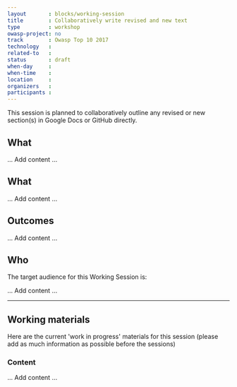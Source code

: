 ```yaml
---
layout       : blocks/working-session
title        : Collaboratively write revised and new text
type         : workshop
owasp-project: no
track        : Owasp Top 10 2017
technology   :
related-to   :
status       : draft
when-day     : 
when-time    : 
location     : 
organizers   : 
participants : 
---
```


This session is planned to collaboratively outline any revised or new section(s) in Google Docs or GitHub directly.

## What

... Add content ...

## What

... Add content ...

 ## Outcomes 

... Add content ...

## Who

The target audience for this Working Session is:

... Add content ...

--- 

## Working materials

Here are the current 'work in progress' materials for this session (please add as much information as possible before the sessions)

### Content

... Add content ...
